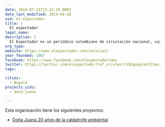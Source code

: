 ```yaml
---
date: 2019-07-21T23:22:18.000Z
date_last_modified: 2019-08-28
uid: el-espectador
title: |
  El espectador
legal_name: 
description: |
  El Espectador es un periódico colombiano de circulación nacional, cuya sede principal se encuentra en Bogotá. 
org_type: 
website: https://www.elespectador.com/noticias/
year_founded: 1887
facebook: https://www.facebook.com/elespectadorcom/
twitter: https://twitter.com/elespectador?ref_src=twsrc%5Egoogle%7Ctwcamp%5Eserp%7Ctwgr%5Eauthor
tags:

cities: 
  - Bogotá
projects_uids:
  - dona-juana

---
```


Esta organización tiene los siguientes proyectos:

- [Doña Juana 20 años de la catástrofe ambiental](/proyectos/dona-juana)
